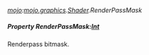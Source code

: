 _[mojo](../../modules/mojo/mojo-module.md):[mojo.graphics](../../modules/mojo/mojo-graphics.md).[Shader](../../modules/mojo/mojo-graphics-shader.md).RenderPassMask_
##### Property RenderPassMask:[Int](../../modules/wonkey/wonkey-types-int.md)
Renderpass bitmask.
